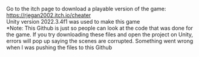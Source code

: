 Go to the itch page to download a playable version of the game: https://rjegan2002.itch.io/cheater  
Unity version 2022.3.4f1 was used to make this game  
*Note: This Github is just so people can look at the code that was done for the game. If you try downloading these files and open the project on Unity, errors will pop up saying the scenes are corrupted. Something went wrong when I was pushing the files to this Github
